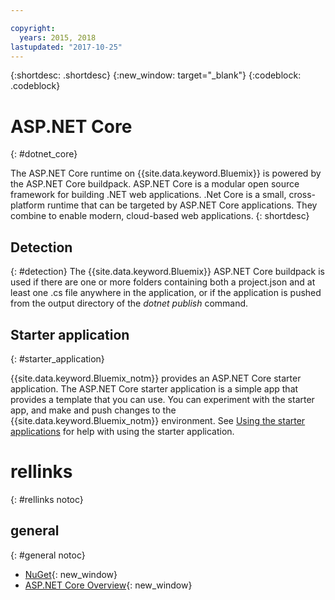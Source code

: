 ```yaml
---

copyright:
  years: 2015, 2018
lastupdated: "2017-10-25"
---
```


{:shortdesc: .shortdesc}
{:new_window: target="_blank"}
{:codeblock: .codeblock}


# ASP.NET Core
{: #dotnet_core}

The ASP.NET Core runtime on {{site.data.keyword.Bluemix}} is powered by the ASP.NET Core buildpack. ASP.NET Core
is a modular open source framework for building .NET web applications.
.Net Core is a small, cross-platform runtime that can be targeted by ASP.NET Core applications.
They combine to enable modern, cloud-based web applications.
{: shortdesc}

## Detection
{: #detection}
The {{site.data.keyword.Bluemix}} ASP.NET Core buildpack is used if there are one or more folders containing both a project.json and at least one .cs file anywhere in the application,
 or if the application is pushed from the output directory of the *dotnet publish* command.

## Starter application
{: #starter_application}

{{site.data.keyword.Bluemix_notm}} provides an ASP.NET Core starter application.  The ASP.NET Core starter application is a simple app that provides a template that you can use. You can experiment with the starter app, and make and push changes to the {{site.data.keyword.Bluemix_notm}} environment.  See [Using the starter applications](../common/starter_app_usage.html) for help with using the starter application.

# rellinks
{: #rellinks notoc}
## general
{: #general notoc}
* [NuGet](https://docs.nuget.org/Consume/Overview){: new_window}
* [ASP.NET Core Overview](http://docs.asp.net/en/latest/conceptual-overview/aspnet.html){: new_window}
